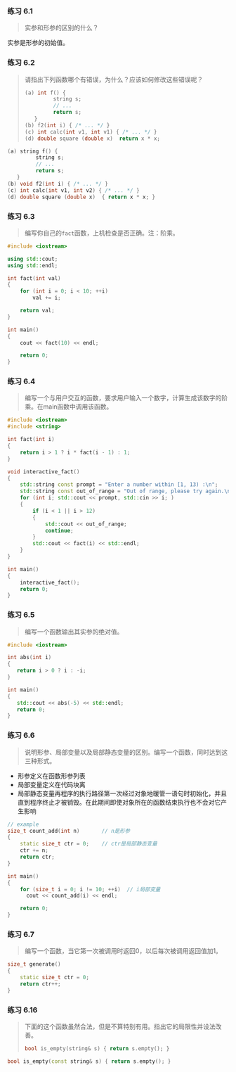 ### 练习 6.1

> 实参和形参的区别的什么？

实参是形参的初始值。



### 练习 6.2

> 请指出下列函数哪个有错误，为什么？应该如何修改这些错误呢？
>
> ```cpp
> (a) int f() {
>          string s;
>          // ...
>          return s;
>    }
> (b) f2(int i) { /* ... */ }
> (c) int calc(int v1, int v1) { /* ... */ }
> (d) double square (double x)  return x * x; 
> ```

```cpp
(a) string f() {
         string s;
         // ...
         return s;
   }
(b) void f2(int i) { /* ... */ }
(c) int calc(int v1, int v2) { /* ... */ }
(d) double square (double x)  { return x * x; }
```



### 练习 6.3

> 编写你自己的`fact`函数，上机检查是否正确。注：阶乘。

```cpp
#include <iostream>

using std::cout;
using std::endl;

int fact(int val)
{
    for (int i = 0; i < 10; ++i)
        val += i;

    return val;
}

int main()
{
    cout << fact(10) << endl;

    return 0;
}
```



### 练习 6.4

> 编写一个与用户交互的函数，要求用户输入一个数字，计算生成该数字的阶乘。在main函数中调用该函数。

```cpp
#include <iostream>
#include <string>

int fact(int i)
{
    return i > 1 ? i * fact(i - 1) : 1;
}

void interactive_fact()
{
    std::string const prompt = "Enter a number within [1, 13) :\n";
    std::string const out_of_range = "Out of range, please try again.\n";
    for (int i; std::cout << prompt, std::cin >> i; )
    {
        if (i < 1 || i > 12)
        {
            std::cout << out_of_range; 
            continue;
        }
        std::cout << fact(i) << std::endl;
    }
}

int main()
{
    interactive_fact();
    return 0;
}
```



### 练习 6.5

> 编写一个函数输出其实参的绝对值。

```cpp
#include <iostream>

int abs(int i)
{
   return i > 0 ? i : -i;
}

int main()
{
   std::cout << abs(-5) << std::endl;
   return 0;
}
```



### 练习 6.6

> 说明形参、局部变量以及局部静态变量的区别。编写一个函数，同时达到这三种形式。

- 形参定义在函数形参列表
- 局部变量定义在代码块离
- 局部静态变量再程序的执行路径第一次经过对象地暖管一语句时初始化，并且直到程序终止才被销毁。在此期间即使对象所在的函数结束执行也不会对它产生影响

```cpp
// example
size_t count_add(int n)       // n是形参
{
    static size_t ctr = 0;    // ctr是局部静态变量
    ctr += n;
    return ctr;
}

int main()
{
    for (size_t i = 0; i != 10; ++i)  // i局部变量
      cout << count_add(i) << endl;

    return 0;
}
```



### 练习 6.7

> 编写一个函数，当它第一次被调用时返回0，以后每次被调用返回值加1。

```cpp
size_t generate()
{
    static size_t ctr = 0;
    return ctr++;
}
```



### 练习 6.16

> 下面的这个函数虽然合法，但是不算特别有用。指出它的局限性并设法改善。
>
> ```cpp
> bool is_empty(string& s) { return s.empty(); }
> ```

```cpp
bool is_empty(const string& s) { return s.empty(); }
```



